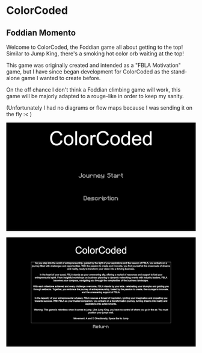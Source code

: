 # ColorCoded
## Foddian Momento

Welcome to ColorCoded, the Foddian game all about getting to the top! Similar to Jump King, there's a smoking hot color orb waiting at the top!

This game was originally created and intended as a "FBLA Motivation" game, but I have since began development for ColorCoded as the stand-alone game I wanted to create before.

On the off chance I don't think a Foddian climbing game will work, this game will be majorly adapted to a rouge-like in order to keep my sanity.

(Unfortunately I had no diagrams or flow maps because I was sending it on the fly :< )

![start](https://github.com/TylerLeCmd/ColorCoded/blob/fcfa8e3d1333c18fe0853fe1dbf62f8630dac463/images/startScreen.png)

![desc](https://github.com/TylerLeCmd/ColorCoded/blob/fcfa8e3d1333c18fe0853fe1dbf62f8630dac463/images/descScreen.png)
